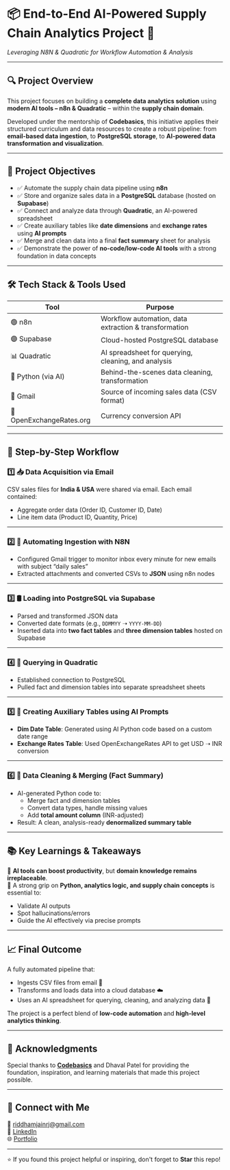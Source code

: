 # 📦 End-to-End AI-Powered Supply Chain Analytics Project 🚀  
*Leveraging N8N & Quadratic for Workflow Automation & Analysis*  

---

## 🔍 **Project Overview**  

This project focuses on building a **complete data analytics solution** using **modern AI tools – n8n & Quadratic** – within the **supply chain domain**.  

Developed under the mentorship of **Codebasics**, this initiative applies their structured curriculum and data resources to create a robust pipeline: from **email-based data ingestion**, to **PostgreSQL storage**, to **AI-powered data transformation and visualization**.

---

## 🧭 **Project Objectives**  
- ✅ Automate the supply chain data pipeline using **n8n**  
- ✅ Store and organize sales data in a **PostgreSQL** database (hosted on **Supabase**)  
- ✅ Connect and analyze data through **Quadratic**, an AI-powered spreadsheet  
- ✅ Create auxiliary tables like **date dimensions** and **exchange rates** using **AI prompts**  
- ✅ Merge and clean data into a final **fact summary** sheet for analysis  
- ✅ Demonstrate the power of **no-code/low-code AI tools** with a strong foundation in data concepts  

---

## 🛠️ **Tech Stack & Tools Used**  
| Tool | Purpose |
|------|---------|
| 🟢 n8n | Workflow automation, data extraction & transformation |
| 🟣 Supabase | Cloud-hosted PostgreSQL database |
| 📊 Quadratic | AI spreadsheet for querying, cleaning, and analysis |
| 🧠 Python (via AI) | Behind-the-scenes data cleaning, transformation |
| 📩 Gmail | Source of incoming sales data (CSV format) |
| 🔗 OpenExchangeRates.org | Currency conversion API |

---

## 🧩 **Step-by-Step Workflow**

### 1️⃣ **📥 Data Acquisition via Email**  
CSV sales files for **India & USA** were shared via email. Each email contained:  
- Aggregate order data (Order ID, Customer ID, Date)  
- Line item data (Product ID, Quantity, Price)

---

### 2️⃣ **🔄 Automating Ingestion with N8N**  
- Configured Gmail trigger to monitor inbox every minute for new emails with subject “daily sales”  
- Extracted attachments and converted CSVs to **JSON** using n8n nodes  

---

### 3️⃣ **🛢️ Loading into PostgreSQL via Supabase**  
- Parsed and transformed JSON data  
- Converted date formats (e.g., `DDMMYY` ➝ `YYYY-MM-DD`)  
- Inserted data into **two fact tables** and **three dimension tables** hosted on Supabase  

---

### 4️⃣ **🧠 Querying in Quadratic**  
- Established connection to PostgreSQL  
- Pulled fact and dimension tables into separate spreadsheet sheets  

---

### 5️⃣ **📅 Creating Auxiliary Tables using AI Prompts**  
- **Dim Date Table**: Generated using AI Python code based on a custom date range  
- **Exchange Rates Table**: Used OpenExchangeRates API to get USD ➝ INR conversion  

---

### 6️⃣ **🧼 Data Cleaning & Merging (Fact Summary)**  
- AI-generated Python code to:
  - Merge fact and dimension tables  
  - Convert data types, handle missing values  
  - Add **total amount column** (INR-adjusted)  
- Result: A clean, analysis-ready **denormalized summary table**  

---

## 📚 **Key Learnings & Takeaways**

🔸 **AI tools can boost productivity**, but **domain knowledge remains irreplaceable**.  
🔸 A strong grip on **Python, analytics logic, and supply chain concepts** is essential to:  
- Validate AI outputs  
- Spot hallucinations/errors  
- Guide the AI effectively via precise prompts  

---

## 📈 **Final Outcome**  
A fully automated pipeline that:  
- Ingests CSV files from email 📧  
- Transforms and loads data into a cloud database ☁️  
- Uses an AI spreadsheet for querying, cleaning, and analyzing data 🤖  

The project is a perfect blend of **low-code automation** and **high-level analytics thinking**.

---

## 🙌 **Acknowledgments**  
Special thanks to [**Codebasics**](https://codebasics.io) and Dhaval Patel for providing the foundation, inspiration, and learning materials that made this project possible.  

---

## 🔗 **Connect with Me**  
📧 riddhamjainrj@gmail.com  
💼 [LinkedIn](https://www.linkedin.com/in/ridjain29)  
🌐 [Portfolio](https://codebasics.io/portfolio/Riddham-Jain)  

---

⭐ If you found this project helpful or inspiring, don't forget to **Star** this repo!
